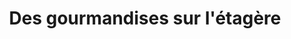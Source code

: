 ---
title: "Des gourmandises sur l'étagère"
url: /cesson-sevigne/des-gourmandises-sur-letagere/
shop: livres
---